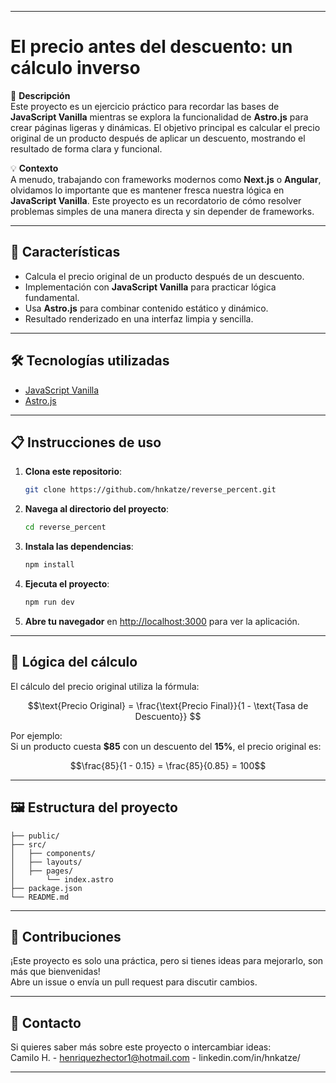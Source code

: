 
---

# El precio antes del descuento: un cálculo inverso

🎯 **Descripción**  
Este proyecto es un ejercicio práctico para recordar las bases de **JavaScript Vanilla** mientras se explora la funcionalidad de **Astro.js** para crear páginas ligeras y dinámicas. El objetivo principal es calcular el precio original de un producto después de aplicar un descuento, mostrando el resultado de forma clara y funcional.

💡 **Contexto**  
A menudo, trabajando con frameworks modernos como **Next.js** o **Angular**, olvidamos lo importante que es mantener fresca nuestra lógica en **JavaScript Vanilla**. Este proyecto es un recordatorio de cómo resolver problemas simples de una manera directa y sin depender de frameworks.

---

## 🚀 **Características**
- Calcula el precio original de un producto después de un descuento.
- Implementación con **JavaScript Vanilla** para practicar lógica fundamental.
- Usa **Astro.js** para combinar contenido estático y dinámico.
- Resultado renderizado en una interfaz limpia y sencilla.

---

## 🛠️ **Tecnologías utilizadas**
- [JavaScript Vanilla](https://developer.mozilla.org/es/docs/Web/JavaScript)  
- [Astro.js](https://astro.build)  

---

## 📋 **Instrucciones de uso**
1. **Clona este repositorio**:
   ```bash
   git clone https://github.com/hnkatze/reverse_percent.git
   ```
2. **Navega al directorio del proyecto**:
   ```bash
   cd reverse_percent
   ```
3. **Instala las dependencias**:
   ```bash
   npm install
   ```
4. **Ejecuta el proyecto**:
   ```bash
   npm run dev
   ```
5. **Abre tu navegador** en [http://localhost:3000](http://localhost:3000) para ver la aplicación.

---

## 📐 **Lógica del cálculo**
El cálculo del precio original utiliza la fórmula:
```math
\text{Precio Original} = \frac{\text{Precio Final}}{1 - \text{Tasa de Descuento}}

```
Por ejemplo:  
Si un producto cuesta **$85** con un descuento del **15%**, el precio original es:

```math
\frac{85}{1 - 0.15} = \frac{85}{0.85} = 100
```
---

## 🖼️ **Estructura del proyecto**
```
├── public/
├── src/
│   ├── components/
│   ├── layouts/
│   ├── pages/
│       └── index.astro
├── package.json
└── README.md
```

---

## 🤝 **Contribuciones**
¡Este proyecto es solo una práctica, pero si tienes ideas para mejorarlo, son más que bienvenidas!  
Abre un issue o envía un pull request para discutir cambios.

---

## 🌟 **Contacto**
Si quieres saber más sobre este proyecto o intercambiar ideas:  
Camilo H. - henriquezhector1@hotmail.com - linkedin.com/in/hnkatze/

---

